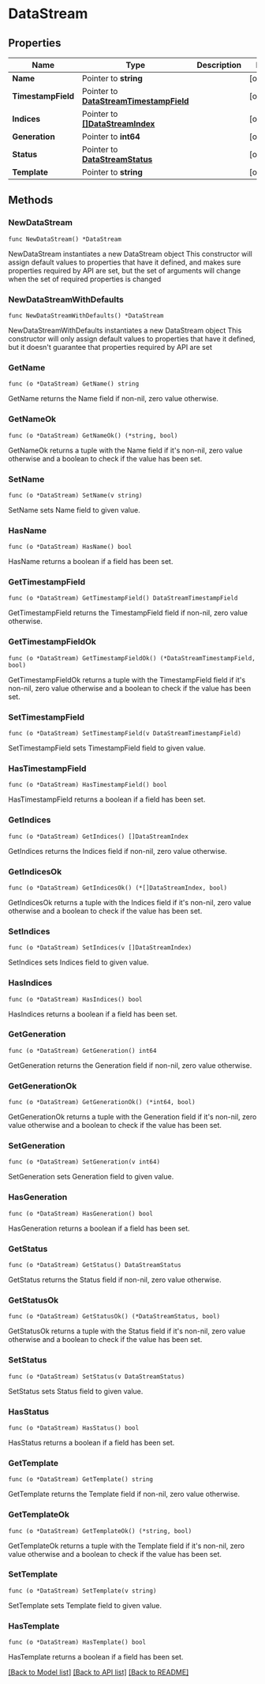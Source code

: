 # DataStream

## Properties

Name | Type | Description | Notes
------------ | ------------- | ------------- | -------------
**Name** | Pointer to **string** |  | [optional] 
**TimestampField** | Pointer to [**DataStreamTimestampField**](DataStreamTimestampField.md) |  | [optional] 
**Indices** | Pointer to [**[]DataStreamIndex**](DataStreamIndex.md) |  | [optional] 
**Generation** | Pointer to **int64** |  | [optional] 
**Status** | Pointer to [**DataStreamStatus**](DataStreamStatus.md) |  | [optional] 
**Template** | Pointer to **string** |  | [optional] 

## Methods

### NewDataStream

`func NewDataStream() *DataStream`

NewDataStream instantiates a new DataStream object
This constructor will assign default values to properties that have it defined,
and makes sure properties required by API are set, but the set of arguments
will change when the set of required properties is changed

### NewDataStreamWithDefaults

`func NewDataStreamWithDefaults() *DataStream`

NewDataStreamWithDefaults instantiates a new DataStream object
This constructor will only assign default values to properties that have it defined,
but it doesn't guarantee that properties required by API are set

### GetName

`func (o *DataStream) GetName() string`

GetName returns the Name field if non-nil, zero value otherwise.

### GetNameOk

`func (o *DataStream) GetNameOk() (*string, bool)`

GetNameOk returns a tuple with the Name field if it's non-nil, zero value otherwise
and a boolean to check if the value has been set.

### SetName

`func (o *DataStream) SetName(v string)`

SetName sets Name field to given value.

### HasName

`func (o *DataStream) HasName() bool`

HasName returns a boolean if a field has been set.

### GetTimestampField

`func (o *DataStream) GetTimestampField() DataStreamTimestampField`

GetTimestampField returns the TimestampField field if non-nil, zero value otherwise.

### GetTimestampFieldOk

`func (o *DataStream) GetTimestampFieldOk() (*DataStreamTimestampField, bool)`

GetTimestampFieldOk returns a tuple with the TimestampField field if it's non-nil, zero value otherwise
and a boolean to check if the value has been set.

### SetTimestampField

`func (o *DataStream) SetTimestampField(v DataStreamTimestampField)`

SetTimestampField sets TimestampField field to given value.

### HasTimestampField

`func (o *DataStream) HasTimestampField() bool`

HasTimestampField returns a boolean if a field has been set.

### GetIndices

`func (o *DataStream) GetIndices() []DataStreamIndex`

GetIndices returns the Indices field if non-nil, zero value otherwise.

### GetIndicesOk

`func (o *DataStream) GetIndicesOk() (*[]DataStreamIndex, bool)`

GetIndicesOk returns a tuple with the Indices field if it's non-nil, zero value otherwise
and a boolean to check if the value has been set.

### SetIndices

`func (o *DataStream) SetIndices(v []DataStreamIndex)`

SetIndices sets Indices field to given value.

### HasIndices

`func (o *DataStream) HasIndices() bool`

HasIndices returns a boolean if a field has been set.

### GetGeneration

`func (o *DataStream) GetGeneration() int64`

GetGeneration returns the Generation field if non-nil, zero value otherwise.

### GetGenerationOk

`func (o *DataStream) GetGenerationOk() (*int64, bool)`

GetGenerationOk returns a tuple with the Generation field if it's non-nil, zero value otherwise
and a boolean to check if the value has been set.

### SetGeneration

`func (o *DataStream) SetGeneration(v int64)`

SetGeneration sets Generation field to given value.

### HasGeneration

`func (o *DataStream) HasGeneration() bool`

HasGeneration returns a boolean if a field has been set.

### GetStatus

`func (o *DataStream) GetStatus() DataStreamStatus`

GetStatus returns the Status field if non-nil, zero value otherwise.

### GetStatusOk

`func (o *DataStream) GetStatusOk() (*DataStreamStatus, bool)`

GetStatusOk returns a tuple with the Status field if it's non-nil, zero value otherwise
and a boolean to check if the value has been set.

### SetStatus

`func (o *DataStream) SetStatus(v DataStreamStatus)`

SetStatus sets Status field to given value.

### HasStatus

`func (o *DataStream) HasStatus() bool`

HasStatus returns a boolean if a field has been set.

### GetTemplate

`func (o *DataStream) GetTemplate() string`

GetTemplate returns the Template field if non-nil, zero value otherwise.

### GetTemplateOk

`func (o *DataStream) GetTemplateOk() (*string, bool)`

GetTemplateOk returns a tuple with the Template field if it's non-nil, zero value otherwise
and a boolean to check if the value has been set.

### SetTemplate

`func (o *DataStream) SetTemplate(v string)`

SetTemplate sets Template field to given value.

### HasTemplate

`func (o *DataStream) HasTemplate() bool`

HasTemplate returns a boolean if a field has been set.


[[Back to Model list]](../README.md#documentation-for-models) [[Back to API list]](../README.md#documentation-for-api-endpoints) [[Back to README]](../README.md)


